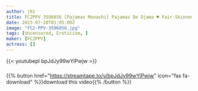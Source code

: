 ```yaml
---
author: j91
title: FC2PPV 3596856 [Pajamas Monashi] Pajamas De Ojama ♥ Fair-Skinned JD-Chan From Tohoku ♥ I Came To Tokyo In Search Of Eroticism And Ended Up Staying At A Stranger’s House ♥ I Pushed Myself To The Back And It Made A Great Sound ♥
date: 2023-07-20T01:05:00Z
image: "FC2-PPV-3596856.jpg"
tags: [Uncensored, Eroticism, ]
maker: [FC2PPV]
actress: []
---
```



{{< youtubepl bpJdJy99wYiPwjw >}}
###

{{% button href="https://streamtape.to/v/bpJdJy99wYiPwjw" icon="fas fa-download" %}}download this video{{% /button %}}

